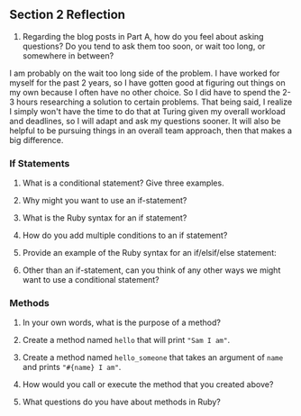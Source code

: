 ## Section 2 Reflection

1. Regarding the blog posts in Part A, how do you feel about asking questions? Do you tend to ask them too soon, or wait too long, or somewhere in between?

I am probably on the wait too long side of the problem. I have worked for myself for the past 2 years, so I have gotten good at figuring out things on my own because I often have no other choice. So I did have to spend the 2-3 hours researching a solution to certain problems. That being said, I realize I simply won't have the time to do that at Turing given my overall workload and deadlines, so I will adapt and ask my questions sooner. It will also be helpful to be pursuing things in an overall team approach, then that makes a big difference. 

### If Statements

1. What is a conditional statement? Give three examples.

1. Why might you want to use an if-statement?

1. What is the Ruby syntax for an if statement?

1. How do you add multiple conditions to an if statement?

1. Provide an example of the Ruby syntax for an if/elsif/else statement:

1. Other than an if-statement, can you think of any other ways we might want to use a conditional statement?

### Methods

1. In your own words, what is the purpose of a method?

1. Create a method named `hello` that will print `"Sam I am"`.

1. Create a method named `hello_someone` that takes an argument of `name` and prints `"#{name} I am"`.

1. How would you call or execute the method that you created above?

1. What questions do you have about methods in Ruby?
